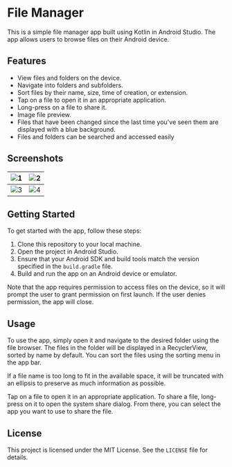 # File Manager

This is a simple file manager app built using Kotlin in Android Studio. The app allows users to browse files on their Android device.

## Features

- View files and folders on the device.
- Navigate into folders and subfolders.
- Sort files by their name, size, time of creation, or extension.
- Tap on a file to open it in an appropriate application.
- Long-press on a file to share it.
- Image file preview.
- Files that have been changed since the last time you've seen them are displayed with a blue background.
- Files and folders can be searched and accessed easily

## Screenshots

![1](https://i.ibb.co/C0KH904/1.png) | ![2](https://i.ibb.co/VtkQWsp/2.png)
:-----------------------------------:|:------------------------------------:
![3](https://i.ibb.co/t4GZGCx/3.png) | ![4](https://i.ibb.co/tZskTgC/4.png)

## Getting Started

To get started with the app, follow these steps:

1. Clone this repository to your local machine.
2. Open the project in Android Studio.
3. Ensure that your Android SDK and build tools match the version specified in the `build.gradle` file.
4. Build and run the app on an Android device or emulator.

Note that the app requires permission to access files on the device, so it will prompt the user to grant permission on first launch. If the user denies permission, the app will close.

## Usage

To use the app, simply open it and navigate to the desired folder using the file browser. The files in the folder will be displayed in a RecyclerView, sorted by name by default. You can sort the files using the sorting menu in the app bar.

If a file name is too long to fit in the available space, it will be truncated with an ellipsis to preserve as much information as possible.

Tap on a file to open it in an appropriate application. To share a file, long-press on it to open the system share dialog. From there, you can select the app you want to use to share the file.

## License

This project is licensed under the MIT License. See the `LICENSE` file for details.
